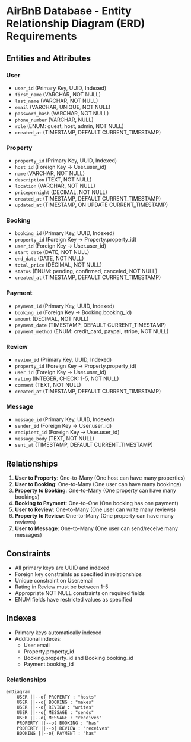 # AirBnB Database - Entity Relationship Diagram (ERD) Requirements

## Entities and Attributes

### User
- `user_id` (Primary Key, UUID, Indexed)
- `first_name` (VARCHAR, NOT NULL)
- `last_name` (VARCHAR, NOT NULL)
- `email` (VARCHAR, UNIQUE, NOT NULL)
- `password_hash` (VARCHAR, NOT NULL)
- `phone_number` (VARCHAR, NULL)
- `role` (ENUM: guest, host, admin, NOT NULL)
- `created_at` (TIMESTAMP, DEFAULT CURRENT_TIMESTAMP)

### Property
- `property_id` (Primary Key, UUID, Indexed)
- `host_id` (Foreign Key → User.user_id)
- `name` (VARCHAR, NOT NULL)
- `description` (TEXT, NOT NULL)
- `location` (VARCHAR, NOT NULL)
- `pricepernight` (DECIMAL, NOT NULL)
- `created_at` (TIMESTAMP, DEFAULT CURRENT_TIMESTAMP)
- `updated_at` (TIMESTAMP, ON UPDATE CURRENT_TIMESTAMP)

### Booking
- `booking_id` (Primary Key, UUID, Indexed)
- `property_id` (Foreign Key → Property.property_id)
- `user_id` (Foreign Key → User.user_id)
- `start_date` (DATE, NOT NULL)
- `end_date` (DATE, NOT NULL)
- `total_price` (DECIMAL, NOT NULL)
- `status` (ENUM: pending, confirmed, canceled, NOT NULL)
- `created_at` (TIMESTAMP, DEFAULT CURRENT_TIMESTAMP)

### Payment
- `payment_id` (Primary Key, UUID, Indexed)
- `booking_id` (Foreign Key → Booking.booking_id)
- `amount` (DECIMAL, NOT NULL)
- `payment_date` (TIMESTAMP, DEFAULT CURRENT_TIMESTAMP)
- `payment_method` (ENUM: credit_card, paypal, stripe, NOT NULL)

### Review
- `review_id` (Primary Key, UUID, Indexed)
- `property_id` (Foreign Key → Property.property_id)
- `user_id` (Foreign Key → User.user_id)
- `rating` (INTEGER, CHECK: 1-5, NOT NULL)
- `comment` (TEXT, NOT NULL)
- `created_at` (TIMESTAMP, DEFAULT CURRENT_TIMESTAMP)

### Message
- `message_id` (Primary Key, UUID, Indexed)
- `sender_id` (Foreign Key → User.user_id)
- `recipient_id` (Foreign Key → User.user_id)
- `message_body` (TEXT, NOT NULL)
- `sent_at` (TIMESTAMP, DEFAULT CURRENT_TIMESTAMP)

## Relationships
1. **User to Property**: One-to-Many (One host can have many properties)
2. **User to Booking**: One-to-Many (One user can have many bookings)
3. **Property to Booking**: One-to-Many (One property can have many bookings)
4. **Booking to Payment**: One-to-One (One booking has one payment)
5. **User to Review**: One-to-Many (One user can write many reviews)
6. **Property to Review**: One-to-Many (One property can have many reviews)
7. **User to Message**: One-to-Many (One user can send/receive many messages)

## Constraints
- All primary keys are UUID and indexed
- Foreign key constraints as specified in relationships
- Unique constraint on User.email
- Rating in Review must be between 1-5
- Appropriate NOT NULL constraints on required fields
- ENUM fields have restricted values as specified

## Indexes
- Primary keys automatically indexed
- Additional indexes:
  - User.email
  - Property.property_id
  - Booking.property_id and Booking.booking_id
  - Payment.booking_id


### Relationships

```mermaid
erDiagram
    USER ||--o{ PROPERTY : "hosts"
    USER ||--o{ BOOKING : "makes"
    USER ||--o{ REVIEW : "writes"
    USER ||--o{ MESSAGE : "sends"
    USER ||--o{ MESSAGE : "receives"
    PROPERTY ||--o{ BOOKING : "has"
    PROPERTY ||--o{ REVIEW : "receives"
    BOOKING ||--o{ PAYMENT : "has"